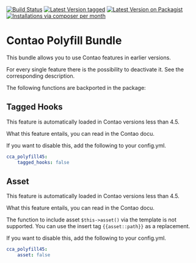 [![Build Status](https://travis-ci.org/contao-community-alliance/contao-polyfill-bundle.png)](https://travis-ci.org/contao-community-alliance/contao-polyfill-bundle)
[![Latest Version tagged](http://img.shields.io/github/tag/contao-community-alliance/contao-polyfill-bundle.svg)](https://github.com/contao-community-alliance/contao-polyfill-bundle/tags)
[![Latest Version on Packagist](http://img.shields.io/packagist/v/contao-community-alliance/contao-polyfill-bundle.svg)](https://packagist.org/packages/contao-community-alliance/contao-polyfill-bundle)
[![Installations via composer per month](http://img.shields.io/packagist/dm/contao-community-alliance/contao-polyfill-bundle.svg)](https://packagist.org/packages/contao-community-alliance/contao-polyfill-bundle)

Contao Polyfill Bundle
======================

This bundle allows you to use Contao features in earlier versions.

For every single feature there is the possibility to deactivate it. See the corresponding description.

The following functions are backported in the package:

Tagged Hooks
------------

This feature is automatically loaded in Contao versions less than 4.5.

What this feature entails, you can read in the Contao docu.

If you want to disable this, add the following to your config.yml.

```yaml
cca_polyfill45:
    tagged_hooks: false

```


Asset
-----

This feature is automatically loaded in Contao versions less than 4.5.

What this feature entails, you can read in the Contao docu.

The function to include asset `$this->asset()` via the template is not supported. 
You can use the insert tag `{{asset::path}}` as a replacement.

If you want to disable this, add the following to your config.yml.

```yaml
cca_polyfill45:
    asset: false

```
